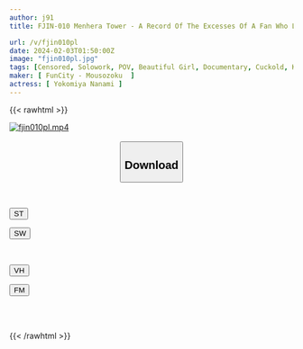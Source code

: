 ```yaml
---
author: j91
title: FJIN-010 Menhera Tower - A Record Of The Excesses Of A Fan Who Loved Nanami Too Much I, The Representative Of Nanami Yokomiya's Fans, Shot A Documentary With The Sole Intention Of Conveying How Good She Is, But I Was So Swayed By ``Nanamin'' That I Broke Down Many Times During The Filming. The Two Of Us Are Alone For The First Time, We're Both Embarrassed And We Devour Each Other's Melting Mucous Membranes.

url: /v/fjin010pl
date: 2024-02-03T01:50:00Z
image: "fjin010pl.jpg"
tags: [Censored, Solowork, POV, Beautiful Girl, Documentary, Cuckold, Kiss	]
maker: [ FunCity - Mousozoku  ]
actress: [ Yokomiya Nanami ]
---
```



{{< rawhtml >}}

<div class="video" data-videoid="VBerDPrjpBuKpeQ">
    <a href="javascript:;">
        <img src="/v/fjin010pl/fjin010pl.jpg" width="WIDTH" height="HEIGHT" alt="fjin010pl.mp4" loading="lazy">
    </a>
</div>

<script type="text/javascript" src="https://j91.asia/asset/on-demand-st.js"></script>

<br>
  <link rel="stylesheet" href="https://j91.asia/asset/bs5.css">
  
  <center>
  <button class="btn btn-primary" type="button" data-bs-toggle="collapse" data-bs-target=".multi-collapse" aria-expanded="false" aria-controls="multiCollapseExample1 multiCollapseExample2"><h2>Download</h2></button></center>
</p>
<div class="row">
  <div class="col">
    <div class="collapse multi-collapse" id="multiCollapseExample1">
      <div class="card card-body">
	      	      <br>
<div class="buttons">  
<p><a href="https://streamtape.to/v/VBerDPrjpBuKpeQ" target="_blank"><button class="btn-hover color-3"><i class="fa fa-download"></i> ST</button></a></p>
<p><a href="https://flaswish.com/jbrzkpv3uetn" target="_blank"><button class="btn-hover color-2"><i class="fa fa-download"></i> SW</button></a></p></div>
    </div>
  </div>
</div>
  <div class="col">
    <div class="collapse multi-collapse" id="multiCollapseExample2">
      <div class="card card-body">
	      <br>
<div class="buttons">
<p><a href="https://vidhidepro.com/f/y0yh5p7io1b2" target="_blank"><button class="btn-hover color-9"><i class="fa fa-download"></i> VH</button></a></p>
<p><a href="https://filemoon.sx/d/qfi904f3o0i3" target="_blank"><button class="btn-hover color-8"><i class="fa fa-download"></i> FM</button></a></p></div>
<br><br>
      </div>
    </div>
  </div>
</div>

{{< /rawhtml >}}